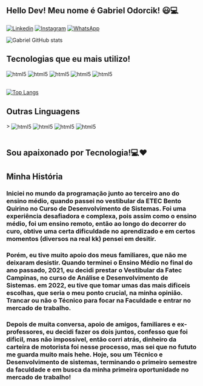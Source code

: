 ## Hello Dev! Meu nome é Gabriel Odorcik! 😃💻

[![Linkedin](https://img.shields.io/badge/LinkedIn-0077B5?style=for-the-badge&logo=linkedin&logoColor=white)](hhtps://instagram.com/gabrielodorcik_)
[![Instagram](https://img.shields.io/badge/Instagram-E4405F?style=for-the-badge&logo=instagram&logoColor=white)](hhtps://instagram.com/gabrielodorcik_)
[![WhatsApp](https://img.shields.io/badge/WhatsApp-25D366?style=for-the-badge&logo=whatsapp&logoColor=white)](https://api.whatsapp.com/send?phone=5519989559017&text=Ol%C3%A1%20Dev!%20Eu%20sou%20o%20Gabriel.%20)

![Gabriel GitHub stats](https://github-readme-stats.vercel.app/api?username=gabrielodorcik&show_icons=true&theme=tokyonight)

## Tecnologias que eu mais utilizo!

<div style="display: inline_block">
  <img align="center" alt="html5" src="https://img.shields.io/badge/HTML5-E34F26?style=for-the-badge&logo=html5&logoColor=white" />
  <img align="center" alt="html5" src="https://img.shields.io/badge/PHP-777BB4?style=for-the-badge&logo=php&logoColor=white" />
  <img align="center" alt="html5" src="https://img.shields.io/badge/CSS-239120?&style=for-the-badge&logo=css3&logoColor=white" />
  <img align="center" alt="html5" src="https://img.shields.io/badge/C-00599C?style=for-the-badge&logo=c&logoColor=white" />
  <img align="center" alt="html5" src="https://img.shields.io/badge/JavaScript-F7DF1E?style=for-the-badge&logo=javascript&logoColor=black" />
  
</div>
  
 <br>
  
[![Top Langs](https://github-readme-stats.vercel.app/api/top-langs/?username=gabrielodorcik&layout=compact&show_icons=true&theme=tokyonight)](https://github.com/gabrielodorcik/github-readme-stats)

## Outras Linguagens

<div style="display: inline_block">>
  <img align="center" alt="html5" src="https://img.shields.io/badge/Java-ED8B00?style=for-the-badge&logo=java&logoColor=white" />
  <img align="center" alt="html5" src="https://img.shields.io/badge/React_Native-20232A?style=for-the-badge&logo=react&logoColor=61DAFB" />
  <img align="center" alt="html5" src="https://img.shields.io/badge/MySQL-00000F?style=for-the-badge&logo=mysql&logoColor=white" />
  <img align="center" alt="html5" src="https://img.shields.io/badge/Python-3776AB?style=for-the-badge&logo=python&logoColor=white" />
  
</div><br>
  
 ## Sou apaixonado por Tecnologia!💻❤️  <br>
 
 ## Minha História 
 
 ###      Iniciei no mundo da programação junto ao terceiro ano do ensino médio, quando passei no vestibular da ETEC Bento Quirino no Curso de Desenvolvimento de Sistemas. Foi uma experiência desafiadora e complexa, pois assim como o ensino médio, foi um ensino remoto, então ao longo do decorrer do curo, obtive uma certa dificuldade no aprendizado e em certos momentos (diversos na real kk) pensei em desitir. <br>
 
 ###      Porém, eu tive muito apoio dos meus familiares, que não me deixaram desistir. Quando terminei o Ensino  Médio  no final do ano passado, 2021, eu decidi prestar o Vestibular da Fatec Campinas, no curso de Análise e Desenvolvimento de Sistemas. em 2022, eu tive que tomar umas das mais dificeis escolhas, que seria o meu ponto crucial, na minha opinião. Trancar ou não o Técnico para focar na Faculdade e entrar no mercado de trabalho. 
 
 ###      Depois de muita conversa, apoio de amigos, familiares e ex-professores, eu decidi fazer os dois juntos, confesso que foi dificil, mas não impossivel, então corri atrás, dinheiro da carteira de motorista foi nesse processo, mas sei que no fututo me guarda muito mais hehe. Hoje, sou um Técnico e Desenvolvimento de sistemas, terminando o primeiro semestre da faculdade e em busca da minha primeira oportunidade no mercado de trabalho!



